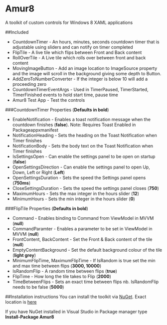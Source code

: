 Amur8
=====

A toolkit of custom controls for Windows 8 XAML applications

##Included

* CountdownTimer - An hours, minutes, seconds countdown timer that is adjustable using sliders and can notify on timer    completed
* FlipTile - A live tile which flips between Front and Back content
* RollOverTile - A Live tile which rolls over between front and back content
* MovingImageButton - Add an image location to ImageSource property and the image will scroll in the background giving some depth to Button.
* AddZeroToNumberConverter - If the integer is below 10 will add a proceeding zero
* CountdownTimerEventArgs - Used in TimerPaused, TimerStarted, TimerFinished events to hold start time, pause time
* Amur8 Test App - Test the controls

###CountdownTimer Properties (**Defaults in bold**)

* EnableNotification - Enables a toast notification message when the countdown finishes (**false**).
                     Note: Requires Toast Enabled in Packageappxmanifest
* NotificationHeading - Sets the heading on the Toast Notification when Timer finishes
* NotificationBody - Sets the body text on the Toast Notification when Timer finishes
* IsSettingsOpen - Can enable the settings panel to be open on startup (**false**)
* OpenSettingsDirection - Can enable the settings panel to open Up, Down, Left or Right (**Left**)
* OpenSettingsDuration - Sets the speed the Settings panel opens (**750ms**)
* CloseSettingsDuration - Sets the speed the settings panel closes (**750**)
* MaximumHours - Sets the max integer in the hours slider (**12**)
* MinimumHours - Sets the min integer in the hours slider (**0**)

###FlipTile Properties (**Defaults in bold**)

* Command - Enables binding to Command from ViewModel in MVVM (**null**)
* CommandParamter - Enables a parameter to be set in ViewModel in MVVM (**null**)
* FrontContent, BackContent - Set the Front & Back content of the tile (**null**)
* EmptyContentBackground - Set the default background colour of the tile (**light grey**)
* MinimumFlipTime, MaximumFlipTime - If IsRandom is true set the min and max time between flips (**3000, 10000**)
* IsRandomFlip - A random time between flips (**true**)
* FlipTime - How long the tile takes to Flip (**2000**)
* TimeBetweenFlips - Sets an exact time between flips nb. IsRandomFlip needs to be false (**5000**)


##Installation instructions
You can install the toolkit via [NuGet](https://www.nuget.org/). Exact location is [here](https://www.nuget.org/packages/Amur8/)

If you have NuGet installed in Visual Studio in Package manager type **Install-Package Amur8**
